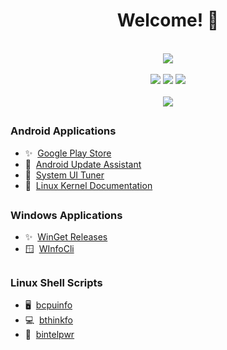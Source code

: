 <div align="center"><h1>Welcome! 👋</h1></div>
<br>
<div align="center"><img src="https://img.shields.io/badge/Focus-Utilities-orange?style=flat" /></div>
<br>
<div align="center"><img src="https://img.shields.io/badge/Android_Applications-brightgreen?style=flat" /> <img src ="https://img.shields.io/badge/Shell_Scripting-141414?style=flat" /> <img src ="https://img.shields.io/badge/Desktop_Applications-blue?style=flat" /></div>
<br>
<div align="center"><img src="https://komarev.com/ghpvc/?username=bryancandi&color=008b8b&style=flat&label=Profile+Views" /></div>

##

<h3>Android Applications</h3>
<ul>
  <li>✨&nbsp;&nbsp;<a href="https://play.google.com/store/apps/dev?id=5180384152101978531">Google Play Store</a></li>
  <li>📱&nbsp;&nbsp;<a href="https://github.com/bryancandi/AndroidUpdateAssistant">Android Update Assistant</a></li>
  <li>🔧&nbsp;&nbsp;<a href="https://github.com/bryancandi/SystemUITuner">System UI Tuner</a></li>
  <li>🐧&nbsp;&nbsp;<a href="https://github.com/bryancandi/LinuxKernelDocs">Linux Kernel Documentation</a></li>
</ul>

##

<h3>Windows Applications</h3>
<ul>
  <li>✨&nbsp;&nbsp;<a href="https://github.com/bryancandi/WinGet-Releases">WinGet Releases</a></li>
  <li>🪟&nbsp;&nbsp;<a href="https://github.com/bryancandi/WInfoCli">WInfoCli</a></li>
</ul>

##

<h3>Linux Shell Scripts</h3>
<ul>
  <li>🖥️&nbsp;&nbsp;<a href="https://github.com/bryancandi/bcpuinfo">bcpuinfo</a></li>
  <li>💻&nbsp;&nbsp;<a href="https://github.com/bryancandi/bthinkfo">bthinkfo</a></li>
  <li>🔌&nbsp;&nbsp;<a href="https://github.com/bryancandi/bintelpwr">bintelpwr</a></li>
</ul>

<!--
**bryancandi/bryancandi** is a ✨ _special_ ✨ repository because its `README.md` (this file) appears on your GitHub profile.

Here are some ideas to get you started:

- 🔭 I’m currently working on ...
- 🌱 I’m currently learning ...
- 👯 I’m looking to collaborate on ...
- 🤔 I’m looking for help with ...
- 💬 Ask me about ...
- 📫 How to reach me: ...
- 😄 Pronouns: ...
- ⚡ Fun fact: ...
-->
